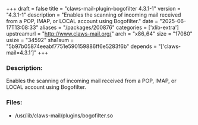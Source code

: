 +++
draft = false
title = "claws-mail-plugin-bogofilter 4.3.1-1"
version = "4.3.1-1"
description = "Enables the scanning of incoming mail received from a POP, IMAP, or LOCAL account using Bogofilter."
date = "2025-06-17T13:08:33"
aliases = "/packages/200876"
categories = ['xlib-extra']
upstreamurl = "http://www.claws-mail.org/"
arch = "x86_64"
size = "17080"
usize = "34592"
sha1sum = "5b97b05874eeabf7751e590159886ff6e5283f6b"
depends = "['claws-mail=4.3.1']"
+++
### Description: 
Enables the scanning of incoming mail received from a POP, IMAP, or LOCAL account using Bogofilter.

### Files: 
* /usr/lib/claws-mail/plugins/bogofilter.so
